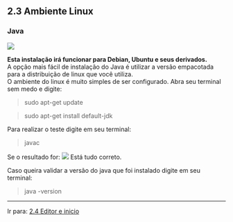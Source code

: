 ## 2.3 Ambiente Linux

### Java

<img src="https://cdn.iconscout.com/icon/free/png-256/java-43-569305.png">

**Esta instalação irá funcionar para Debian, Ubuntu e seus derivados.**<br/>
A opção mais fácil de instalação do Java é utilizar a versão empacotada para a distribuição de linux que você utiliza.<br/>
O ambiente do linux é muito simples de ser configurado. Abra seu terminal sem medo e digite:

> sudo apt-get update

> sudo apt-get install default-jdk

Para realizar o teste digite em seu terminal:

> javac

Se o resultado for:
<img src="https://i.imgur.com/XoQj6x1.png">
Está tudo correto.

Caso queira validar a versão do java que foi instalado digite em seu terminal:

> java -version

---

Ir para: [2.4 Editor e inicio](./4-Editor-e-inicio.md)
